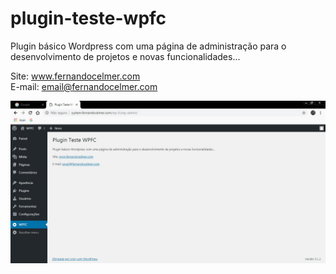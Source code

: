 # plugin-teste-wpfc

Plugin básico Wordpress com uma página de administração para o desenvolvimento de projetos e novas funcionalidades...

Site: www.fernandocelmer.com
</br>
E-mail: email@fernandocelmer.com
<p>
<img src="https://github.com/FernandoCelmer/plugin-teste-wpfc/blob/master/img/img-plugin-teste-wpfc-01.jpg?raw=true" alt="img-plugin-teste-wpfc-01.jpg">
